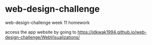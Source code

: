# web-design-challenge
web-design-challenge week 11 homework

access the app website by going to https://jdkwak1994.github.io/web-design-challenge/WebVisualizations/
